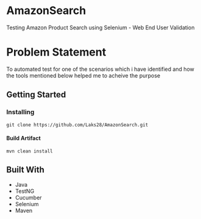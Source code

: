 # AmazonSearch
Testing Amazon Product Search using Selenium - Web End User Validation

# Problem Statement
To automated test for one of the scenarios which i have identified and how the tools mentioned below helped me to acheive the purpose

## Getting Started

### Installing 
```
git clone https://github.com/Laks28/AmazonSearch.git
```

#### Build Artifact
```
mvn clean install
```
## Built With
* Java
* TestNG
* Cucumber
* Selenium
* Maven
